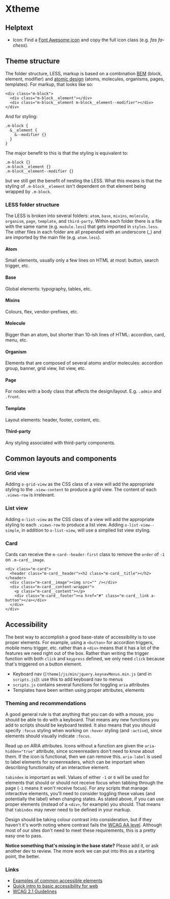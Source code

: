 # Xtheme

## Helptext
- Icon: Find a <a href="https://fontawesome.com/icons?d=gallery" target="_blank" title="Font Awesome icons. This link opens in a new tab.">Font Awesome icon</a> and copy the full icon class (e.g. <em>fas fa-chess</em>).

## Theme structure
The folder structure, LESS, markup is based on a combination [BEM](http://getbem.com/) (block, element, modifier) and [atomic design](https://bradfrost.com/blog/post/atomic-web-design/) (atoms, molecules, organisms, pages, templates). For markup, that looks like so:

```
<div class="m-block">
  <div class="m-block__element"></div>
  <div class="m-block__element m-block__element--modifier"></div>
</div>
```
And for styling:

```
.m-block {
  &__element {
    &--modifier {}
  }
}
```

The major benefit to this is that the styling is equivalent to:

```
.m-block {}
.m-block__element {}
.m-block__element--modifier {}
```

but we still get the benefit of nesting the LESS. What this means is that the styling of `.m-block__element` isn't dependent on that element being wrapped by `.m-block`.

### LESS folder structure
The LESS is broken into several folders: `atom`, `base`, `mixins`, `molecule`, `organism`, `page`, `template`, and `third-party`. Within each folder there is a file with the same name (e.g. `module.less`) that gets imported in `styles.less`. The other files in each folder are all prepended with an underscore (_) and are imported by the main file (e.g. `atom.less`).

#### Atom
Small elements, usually only a few lines on HTML at most: button, search trigger, etc.

#### Base
Global elements: typography, tables, etc.

#### Mixins
Colours, flex, vendor-prefixes, etc.

#### Molecule
Bigger than an atom, but shorter than 10-ish lines of HTML: accordion, card, menu, etc.

#### Organism
Elements that are composed of several atoms and/or molecules: accordion group, banner, grid view, list view, etc.

#### Page
For nodes with a body class that affects the design/layout. E.g. `.admin` and `.front`.

#### Template
Layout elements: header, footer, content, etc.

#### Third-party
Any styling associated with third-party components.

## Common layouts and components

### Grid view
Adding `o-grid-view` as the CSS class of a view will add the appropriate styling to the `.view-content` to produce a grid view. The content of each `.views-row` is irrelevant.

### List view
Adding `o-list-view` as the CSS class of a view will add the appropriate styling to each `.views-row` to produce a list view. Adding `o-list-view--simple`, in addition to `o-list-view`, will use a simplied list view styling.

### Card
Cards can receive the `m-card--header-first` class to remove the `order` of `-1` on `.m-card__image`.

```
<div class="m-card">
  <header class="m-card__header"><h2 class="m-card__title"></h2></header>
  <div class="m-card__image"><img src="" /></div>
  <div class="m-card__content-wrapper">
    <p class="m-card__content"></p>
    <div class="m-card__footer"><a href="#" class="m-card__link a-button"></a></div>
  </div>
</div>
```

## Accessibility
The best way to accomplish a good base-state of accessibility is to use proper elements. For example, using a `<button>` for accordion triggers, mobile menu trigger, etc. rather than a `<div>` means that it has a lot of the features we need right out of the box. Rather than writing the trigger function with both `click` and `keypress` defined, we only need `click` because that's triggered on a button element.

- Keyboard nav (`[theme]/js/min/jquery.keynavMenus.min.js` (and in `scripts.js`)): use this to add keyboard nav to menus
- `scripts.js` contains several functions for toggling `aria` attributes
- Templates have been written using proper attributes, elements

### Theming and recommendations
A good general rule is that anything that you can do with a mouse, you should be able to do with a keyboard. That means any new functions you add to scripts should be keyboard tested. It also means that you should specify `:focus` styling when working on `:hover` styling (and `:active`), since elements should visually indicate `:focus`.

Read up on ARIA attributes. Icons without a function are given the `aria-hidden="true"` attribute, since screenreaders don't need to know about them. If the icon is functional, then we can remove this. `aria-label` is used to label elements for screenreaders, which can be important when describing functionality of an interactive element.

`tabindex` is important as well. Values of either `-1` or `0` will be used for elements that should or should not receive focus when tabbing through the page (`-1` means it _won't_ receive focus). For any scripts that manage interactive elements, you'll need to consider toggling these values (and potentially the label) when changing states. As stated above, if you can use proper elements (instead of a `<div>`, for example) you should. That means that `tabindex` may never need to be defined in your markup.

Design should be taking colour contrast into consideration, but if they haven't it's worth noting where contrast fails the [WCAG AA level](https://www.w3.org/WAI/WCAG21/Understanding/contrast-minimum.html). Although most of our sites don't need to meet these requirements, this is a pretty easy one to pass.

**Notice something that's missing in the base state?** Please add it, or ask another dev to review. The more work we can put into this as a starting point, the better.

### Links
- [Examples of common accessible elements](http://web-accessibility.carnegiemuseums.org/code/)
- [Quick intro to basic accessibility for web](https://accessibility.digital.gov/)
- [WCAG 2.1 Guidelines](https://www.w3.org/WAI/WCAG21/quickref/)